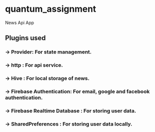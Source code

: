 # quantum_assignment

News Api App

## Plugins used
### -> Provider: For state management.
### -> http : For api service.
### -> Hive : For local storage of news.
### -> Firebase Authentication: For email, google and facebook authentication.
### -> Firebase Realtime Database : For storing user data.
### -> SharedPreferences : For storing user data locally.
